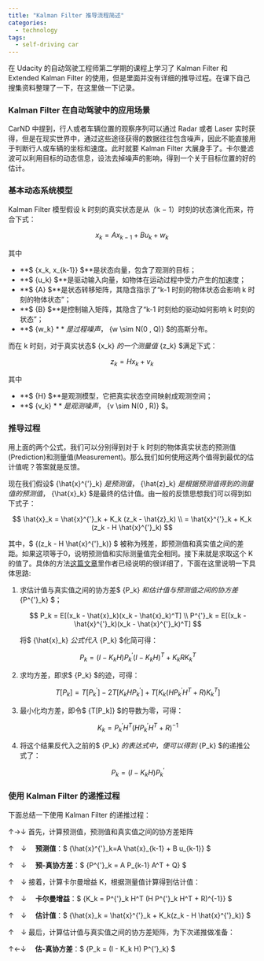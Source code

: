 ```yaml
---
title: "Kalman Filter 推导流程简述"
categories:
  - technology
tags:
  - self-driving car
---
```


在 Udacity 的自动驾驶工程师第二学期的课程上学习了 Kalman Filter 和 Extended Kalman Filter 的使用，但是里面并没有详细的推导过程。在课下自己搜集资料整理了一下，在这里做一下记录。

### Kalman Filter 在自动驾驶中的应用场景

CarND 中提到，行人或者车辆位置的观察序列可以通过 Radar 或者 Laser 实时获得，但是在现实世界中，通过这些途径获得的数据往往包含噪声，因此不能直接用于判断行人或车辆的坐标和速度。此时就要 Kalman Filter 大展身手了。卡尔曼滤波可以利用目标的动态信息，设法去掉噪声的影响，得到一个关于目标位置的好的估计。

### 基本动态系统模型

Kalman Filter 模型假设 k 时刻的真实状态是从（k − 1）时刻的状态演化而来，符合下式：

$$
x_k = A x_{k-1} + B u_k + w_k
$$

其中

* **$ \{x_k, x_{k-1}\} $**是状态向量，包含了观测的目标；
* **$ \{u_k\} $**是驱动输入向量，如物体在运动过程中受力产生的加速度；
* **$ \{A\} $**是状态转移矩阵，其隐含指示了“k-1 时刻的物体状态会影响 k 时刻的物体状态”；
* **$ \{B\} $**是控制输入矩阵，其隐含了“k-1 时刻给的驱动如何影响 k 时刻的状态”；
* **$ \{w_k\} $**是过程噪声，$ \{w \sim N(0 , Q)\} $的高斯分布。

而在 k 时刻，对于真实状态$ \{x_k\} $的一个测量值$ \{z_k\} $满足下式：

$$
z_k = H x_k + v_k
$$

其中

* **$ \{H\} $**是观测模型，它把真实状态空间映射成观测空间；
* **$ \{v_k\} $**是观测噪声，$ \{v \sim N(0 , R)\} $。

### 推导过程

用上面的两个公式，我们可以分别得到对于 k 时刻的物体真实状态的预测值(Prediction)和测量值(Measurement)。那么我们如何使用这两个值得到最优的估计值呢？答案就是反馈。

现在我们假设$ \{\hat{x}^{\'}_k\} $是预测值，$ \{\hat{z}_k\} $是根据预测值得到的测量值的预测值，$ \{\hat{x}_k\} $是最终的估计值。由一般的反馈思想我们可以得到如下式子：

$$
\hat{x}_k = \hat{x}^{'}_k + K_k (z_k - \hat{z}_k) \\
= \hat{x}^{'}_k + K_k (z_k - H \hat{x}^{'}_k)
$$

其中，$ \{(z_k - H \hat{x}^{'}_k)\} $ 被称为残差，即预测值和真实值之间的差距。如果这项等于0，说明预测值和实际测量值完全相同。接下来就是求取这个 K 的值了。具体的方法[这篇文章](http://blog.csdn.net/heyijia0327/article/details/17487467)里作者已经说明的很详细了，下面在这里说明一下具体思路:

1. 求估计值与真实值之间的协方差$ \{P_k\} $和估计值与预测值之间的协方差$ \{P^{\'}_k\} $；

    $$
    P_k = E[(x_k - \hat{x}_k)(x_k - \hat{x}_k)^T] \\
    P^{'}_k = E[(x_k - \hat{x}^{'}_k)(x_k - \hat{x}^{'}_k)^T]
    $$

    将$ \{\hat{x}_k\} $公式代入$ \{P_k\} $化简可得：

    $$
    P_k = (I - K_k H) P^{'}_k (I - K_k H)^T + K_k R K^T_k
    $$

2. 求均方差，即求$ \{P_k\} $的迹，可得：

    $$
    T[P_k] = T[P^{'}_k] - 2T[K_k H P^{'}_k] + T[K_k (H P^{'}_k H^T + R) K^T_k]
    $$

3. 最小化均方差，即令$ \{T[P_k]\} $的导数为零，可得：

    $$
    K_k = P^{'}_k H^T (H P^{'}_k H^T + R)^{-1}
    $$

4. 将这个结果反代入之前的$ \{P_k\} $的表达式中，便可以得到$ \{P_k\} $的递推公式了：

    $$
    P_k = (I - K_k H) P^{'}_k
    $$

### 使用 Kalman Filter 的递推过程

下面总结一下使用 Kalman Filter 的递推过程：

↑→↓  首先，计算预测值，预测值和真实值之间的协方差矩阵

↑　↓  　**预测值**：$ \{\hat{x}^{\'}_k=A \hat{x}\_{k-1} + B u\_{k-1}\} $

↑　↓  　**预-真协方差**：$ \{P^{\'}_k = A P\_{k-1} A^T + Q\} $

↑　↓  接着，计算卡尔曼增益 K，根据测量值计算得到估计值：

↑　↓  　**卡尔曼增益**：$ \{K_k = P^{\'}\_k H^T (H P^{\'}\_k H^T + R)^{-1}\} $

↑　↓  　**估计值**：$ \{\hat{x}_k = \hat{x}^{\'}\_k + K\_k(z\_k - H \hat{x}^{\'}\_k)\} $

↑　↓  最后，计算估计值与真实值之间的协方差矩阵，为下次递推做准备：

↑←↓  　**估-真协方差**：$ \{P_k = (I - K\_k H) P^{\'}\_k\} $





